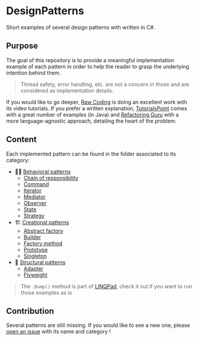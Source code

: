 # DesignPatterns

Short examples of several design patterns with written in C#.

## Purpose

The goal of this repository is to provide a meaningful implementation example of
each pattern in order to help the reader to grasp the underlying intention
behind them.

> Thread safety, error handling, etc. are not a concern in those and are
> considered as implementation details.

If you would like to go deeper, [Raw Coding](https://www.youtube.com/watch?v=xN7EFHU_rXA&list=PLOeFnOV9YBa4ary9fvCULLn7ohNKR6Ees)
is doing an excellent work with its video tutorials. If you prefer a written
explanation, [TutorialsPoint](https://www.tutorialspoint.com/design_pattern/)
comes with a great number of examples (in Java) and
[Refactoring Guru](https://refactoring.guru/design-patterns/catalog) with a more
language-agnostic approach, detailing the heart of the problem.

## Content

Each implemented pattern can be found in the folder associated to its category:

- 🏃‍♀️ [Behavioral patterns](./Behavioral)
  - [Chain of responsibility](./Behavioral/ChainOfResponsibility.cs)
  - [Command](./Behavioral/Command.cs)
  - [Iterator](./Behavioral/Iterator.cs)
  - [Mediator](./Behavioral/Mediator.cs)
  - [Observer](./Behavioral/Observer.cs)
  - [State](./Behavioral/State.cs)
  - [Strategy](./Behavioral/Strategy.cs)
- 🏗️ [Creational patterns](./Creational)
  - [Abstract factory](./Creational/AbstractFactory.cs)
  - [Builder](./Creational/Builder.cs)
  - [Factory method](./Creational/FactoryMethod.cs)
  - [Prototype](./Creational/Prototype.cs)
  - [Singleton](./Creational/Singleton.cs)
- 🧱 [Structural patterns](./Structural)
  - [Adapter](./Structural/Adapter.cs)
  - [Flyweight](./Structural/Flyweight.cs)

> The `.Dump()` method is part of [LINQPad](https://www.linqpad.net/), check it
> out if you want to run those examples as is

## Contribution

Several patterns are still missing. If you would like to see a new one, please
[open an issue](https://github.com/pBouillon/DesignPatterns/issues/new) with its
name and category !
